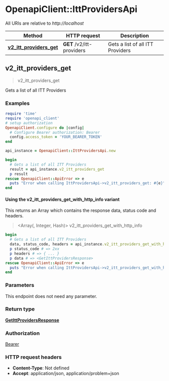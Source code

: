 # OpenapiClient::IttProvidersApi

All URIs are relative to *http://localhost*

| Method | HTTP request | Description |
| ------ | ------------ | ----------- |
| [**v2_itt_providers_get**](IttProvidersApi.md#v2_itt_providers_get) | **GET** /v2/itt-providers | Gets a list of all ITT Providers |


## v2_itt_providers_get

> <GetIttProvidersResponse> v2_itt_providers_get

Gets a list of all ITT Providers

### Examples

```ruby
require 'time'
require 'openapi_client'
# setup authorization
OpenapiClient.configure do |config|
  # Configure Bearer authorization: Bearer
  config.access_token = 'YOUR_BEARER_TOKEN'
end

api_instance = OpenapiClient::IttProvidersApi.new

begin
  # Gets a list of all ITT Providers
  result = api_instance.v2_itt_providers_get
  p result
rescue OpenapiClient::ApiError => e
  puts "Error when calling IttProvidersApi->v2_itt_providers_get: #{e}"
end
```

#### Using the v2_itt_providers_get_with_http_info variant

This returns an Array which contains the response data, status code and headers.

> <Array(<GetIttProvidersResponse>, Integer, Hash)> v2_itt_providers_get_with_http_info

```ruby
begin
  # Gets a list of all ITT Providers
  data, status_code, headers = api_instance.v2_itt_providers_get_with_http_info
  p status_code # => 2xx
  p headers # => { ... }
  p data # => <GetIttProvidersResponse>
rescue OpenapiClient::ApiError => e
  puts "Error when calling IttProvidersApi->v2_itt_providers_get_with_http_info: #{e}"
end
```

### Parameters

This endpoint does not need any parameter.

### Return type

[**GetIttProvidersResponse**](GetIttProvidersResponse.md)

### Authorization

[Bearer](../README.md#Bearer)

### HTTP request headers

- **Content-Type**: Not defined
- **Accept**: application/json, application/problem+json

